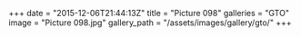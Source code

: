 +++
date = "2015-12-06T21:44:13Z"
title = "Picture 098"
galleries = "GTO"
image = "Picture 098.jpg"
gallery_path = "/assets/images/gallery/gto/"
+++

